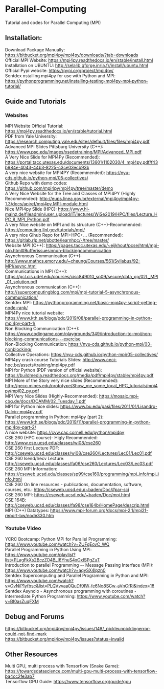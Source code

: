 # Parallel-Computing
Tutorial and codes for Parallel Computing (MPI) 

## Installation: 

Download Package Manually: https://bitbucket.org/mpi4py/mpi4py/downloads/?tab=downloads <br />
Official MPI Website: https://mpi4py.readthedocs.io/en/stable/install.html <br />
Installation on UBUNTU: http://selalib.gforge.inria.fr/install/ubuntu.html <br />
Official Pypi website: https://pypi.org/project/mpi4py/ <br />
Sentdex nstalling mpi4py for use with Python and MPI: https://pythonprogramming.net/installing-testing-mpi4py-mpi-python-tutorial/ <br />


## Guide and Tutorials 
### Websites 

MPI Website Official Tutorial: https://mpi4py.readthedocs.io/en/stable/tutorial.html <br />
PDF from Yale University: https://research.computing.yale.edu/sites/default/files/files/mpi4py.pdf <br />
Advanced MPI Slides Pittsburg University (C++): https://www.psc.edu/images/xsedetraining/MPI/Advanced_MPI.pdf <br />
A Very Nice Slide for MPI4Py (Recommended): https://portal.tacc.utexas.edu/documents/13601/1102030/4_mpi4py.pdf/f43b984e-4043-44b3-8225-c3ce03ecb93b <br />
A very nice website for MPI4PY (Recommended): https://nyu-cds.github.io/python-mpi/05-collectives/ <br /> 
Github Repo with demo codes: https://github.com/mpi4py/mpi4py/tree/master/demo <br />
A Very Nice Website for the Tree and Classes of MPI4PY (Highly Recommended): http://eups.linea.gov.br/external/mpi4py/mpi4py-1.3/docs/apiref/mpi4py.MPI-module.html <br />
Nice MPI4py Slide (HPC): https://www.hi-mainz.de/fileadmin/user_upload/IT/lectures/WiSe2019/HPC/files/Lecture_HPC_8_MPI_Python.pdf <br />
A very Nice website on MPI and its structure (C++)-Recommended: https://computing.llnl.gov/tutorials/mpi/ <br />
A very nice Gihub Repo for MPI+HPC+... (Recommended): https://gitlab.rlp.net/pbotte/learnhpc/-/tree/master/ <br />
Website MPI (C++): https://pages.tacc.utexas.edu/~eijkhout/pcse/html/mpi-ptp.html#Bufferissuesinnon-blockingcommunication <br /> 
Asynchronous Communication (C++): http://www.mathcs.emory.edu/~cheung/Courses/561/Syllabus/92-MPI/async.html <br /> 
Communications in MPI (C++): https://gcl.cis.udel.edu/courses/cisc849010_sp09/secure/data_gp/02L_MPI_01_solution.pdf <br /> 
Asynchronous communication (C++): http://supercomputingblog.com/mpi/mpi-tutorial-5-asynchronous-communication/ <br /> 
Sentdex MPI: https://pythonprogramming.net/basic-mpi4py-script-getting-node-rank/ <br /> 
MPI4Py nice tutorial website: https://www.kth.se/blogs/pdc/2019/08/parallel-programming-in-python-mpi4py-part-1/ <br /> 
Non Blocking Communication (C++): https://www.codingame.com/playgrounds/349/introduction-to-mpi/non-blocking-communications---exercise <br /> 
Non-Blocking Communication: https://nyu-cds.github.io/python-mpi/03-nonblocking/ <br /> 
Collective Operations: https://nyu-cds.github.io/python-mpi/05-collectives/ <br /> 
MPI4py crash course Tutorials Slides: http://www.ceci-hpc.be/assets/training/mpi4py.pdf <br /> 
MPI for Python (PDF version of official website): https://buildmedia.readthedocs.org/media/pdf/mpi4py/stable/mpi4py.pdf <br /> 
MPI More of the Story very nice slides (Recommended): http://geco.mines.edu/prototype/Show_me_some_local_HPC_tutorials/mpi4py/mpi02_py.pdf <br /> 
MPI Very Nice Slides (Highly-Recommended): https://mosaic.mpi-cbg.de/docs/DCAMM/02_Tuesday_1.pdf <br /> 
MPI for Python nice slides: https://www.bu.edu/pasi/files/2011/01/Lisandro-Dalcin-mpi4py.pdf <br /> 
Parallel programming in Python: mpi4py (part 2): https://www.kth.se/blogs/pdc/2019/11/parallel-programming-in-python-mpi4py-part-2/ <br /> 
A nice website: https://cvw.cac.cornell.edu/python/mpi4py <br /> 
CSE 260 (HPC course)- Higly Recommended: http://www.cse.ucsd.edu/classes/wi08/cse260 <br /> 
CSE 260 first Lecture PDF: http://cseweb.ucsd.edu/classes/wi08/cse260/Lectures/Lec01/Lec01.pdf <br /> 
CSE 260 Isend/Irecv Lecture: http://cseweb.ucsd.edu/classes/fa06/cse260/Lectures/Lec03/Lec03.pdf <br /> 
CSE 260 MPI Information: https://cseweb.ucsd.edu/classes/sp99/cse160/programming/mpi_info/mpi_info.html <br /> 
CSE 260 On line resources - publications, documentation, software, courses, etc.: https://cseweb.ucsd.edu/~baden/Doc/#par-sci <br /> 
CSE 260 MPI: https://cseweb.ucsd.edu/~baden/Doc/mpi.html <br /> 
CSE 164B: http://cseweb.ucsd.edu/classes/fa98/cse164b/HomePage/descrip.html <br /> 
MPI (C++) Datatypes: https://www.mpi-forum.org/docs/mpi-2.1/mpi21-report-bw/node330.htm <br /> 

### Youtube Video 

YCRC Bootcamp: Python MPI for Parallel Programming: https://www.youtube.com/watch?v=ZUFgEovC_WQ <br />
Parallel Programming in Python Using MPI: https://www.youtube.com/playlist?list=PLagFkXs2BczZO4B_I6YhuS4xOxlSPgZuT <br />
Introduction to parallel Programming -- Message Passing Interface (MPI): https://www.youtube.com/watch?v=aqySX4lpzn0 <br />
Sentdex Supercomputing and Parallel Programming in Python and MPI: https://www.youtube.com/watch?v=GvNiP1yfbsc&list=PLQVvvaa0QuDf9IW-fe6No8SCw-aVnCfRi&index=18 <br />
Sentdex Asyncio - Asynchronous programming with coroutines - Intermediate Python Programming: https://www.youtube.com/watch?v=BI0asZuqFXM <br />
 
## Debug and Forums 

https://bitbucket.org/mpi4py/mpi4py/issues/148/_pickleunpicklingerror-could-not-find-mark <br /> 
https://bitbucket.org/mpi4py/mpi4py/issues?status=invalid <br /> 

## Other Resources 

Multi GPU, multi process with Tensorflow (Snake Game): https://towardsdatascience.com/multi-gpu-multi-process-with-tensorflow-ba4cc2fe3ab7 <br />
Tensorflow GPU Guide: https://www.tensorflow.org/guide/gpu <br />

